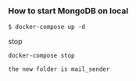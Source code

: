 
### How to start MongoDB on local
`$ docker-compose up -d`

stop

`docker-compose stop`

`the new folder is mail_sender`
